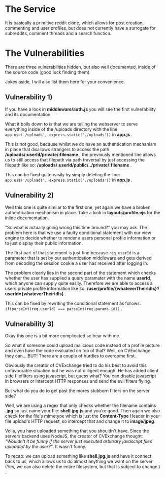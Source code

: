 # The Service 

It is basically a primitive reddit clone, which allows for post creation, commenting and user profiles, but does not currently have a surrogate for subreddits, comment threads and a search function.


# The Vulnerabilities 

There are three vulnerabilities hidden, but also well documented, inside of the source code (good luck finding them).

Jokes aside, I will also list them here for your convenience.


## Vulnerability 1)

If you have a look in **middleware/auth.js** you will see the first vulnerability and its documentation. 

What it boils down to is that we are telling the webserver to serve everything inside of the /uploads directory with the line: `app.use('/uploads', express.static('./uploads'))` in **app.js** .

This is not good, because whilst we do have an authentication mechanism in place that disallows strangers to access the path **/uploads/:userId/private/:filename** ,
the previously mentioned line allows us to still access that filepath via path traversal by just accessing the filepath like so: **/uploads/:userId/public/../private/:filename** .

This can be fixed quite easily by simply deleting the line: `app.use('/uploads', express.static('./uploads'))` in **app.js** .


## Vulnerability 2)

Well this one is quite similar to the first one, yet again we have a broken authentication mechanism in place. 
Take a look in **layouts/profile.ejs** for the inline documentation. 

"So what is actually going wrong this time around?" you may ask.
The problem here is that we use a faulty conditional statement with our view engine to decide whether to render a users personal profile information or to just display their public information.

The first part of that statement is just fine because `req.userId` is a parameter that is set by our authentication middleware and gets derived from decoding the session cookie a user has received after logging in.

The problem clearly lies in the second part of the statement which checks whether the user has supplied a query paramater with the name **userId**, which anyone can supply quite easily.
Therefore we are able to access a users private profile information like so: **/user/profile/{whateverTheirIdIs}?userId={whateverTheirIdIs}** .

This can be fixed by rewriting the conditional statement as follows: `if(parseInt(req.userId) === parseInt(req.params.id))` .


## Vulnerability 3)

Okay this one is a bit more complicated so bear with me. 

So what if someone could upload malicious code instead of a profile picture and even have the code evaluated on top of that?
Well, on CVExchange they can... BUT! There are a couple of hurdles to overcome first. 

Obviously the creator of CVExchange tried to do his best to avoid this unfavourable situation but he was not dilligent enough.
He has added client side filefilters using javascript, but guess what? You can disable javascript in browsers or intercept HTTP responses and send the evil filters flying. 

But what do you do to get past the mores stubborn filters on the server side? 

Well, we are using a regex that only checks whether the filename contains **.jpg** so just name your file: **shell.jpg.js** and you're good.
Then again we also check for the file's mimetype which is just the **Content-Type** Header in your file upload's HTTP request, so intercept that and change it to **image/jpeg**.


Voila, you have uploaded something that you shouldn't have. Since the servers backend uses NodeJS, the creator of CVExchange thought: *"Wouldn't it be funny if the server just executed arbitrary javascript files uploaded by the user?"*.
It wasn't funny. 

To recap: we can upload something like **shell.jpg.js** and have it connect back to us, which allows us to do almost anything we want on the server (Yes, we can also delete the entire filesystem, but that is subject to change.) .
